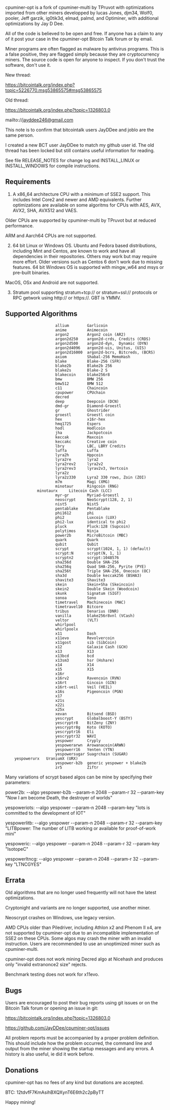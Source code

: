 cpuminer-opt is a fork of cpuminer-multi by TPruvot with optimizations
imported from other miners developped by lucas Jones, djm34, Wolf0, pooler,
Jeff garzik, ig0tik3d, elmad, palmd, and Optiminer, with additional
optimizations by Jay D Dee.

All of the code is believed to be open and free. If anyone has a
claim to any of it post your case in the cpuminer-opt Bitcoin Talk forum
or by email.

Miner programs are often flagged as malware by antivirus programs. This is
a false positive, they are flagged simply because they are cryptocurrency 
miners. The source code is open for anyone to inspect. If you don't trust 
the software, don't use it.


New thread:

https://bitcointalk.org/index.php?topic=5226770.msg53865575#msg53865575

Old thread:

https://bitcointalk.org/index.php?topic=1326803.0

mailto://jayddee246@gmail.com

This note is to confirm that bitcointalk users JayDDee and joblo are the
same person.

I created a new BCT user JayDDee to match my github user id.
The old thread has been locked but still contains useful information for
reading.

See file RELEASE_NOTES for change log and INSTALL_LINUX or INSTALL_WINDOWS
for compile instructions.

Requirements
------------

1. A x86_64 architecture CPU with a minimum of SSE2 support. This includes
Intel Core2 and newer and AMD equivalents. Further optimizations are available
on some algoritms for CPUs with AES, AVX, AVX2, SHA, AVX512 and VAES.

Older CPUs are supported by cpuminer-multi by TPruvot but at reduced
performance.

ARM and Aarch64 CPUs are not supported.

2. 64 bit Linux or Windows OS. Ubuntu and Fedora based distributions,
including Mint and Centos, are known to work and have all dependencies
in their repositories. Others may work but may require more effort. Older
versions such as Centos 6 don't work due to missing features. 
64 bit Windows OS is supported with mingw_w64 and msys or pre-built binaries.

MacOS, OSx and Android are not supported.

3. Stratum pool supporting stratum+tcp:// or stratum+ssl:// protocols or
RPC getwork using http:// or https://.
GBT is YMMV.

Supported Algorithms
--------------------

                          allium        Garlicoin
                          anime         Animecoin
                          argon2        Argon2 coin (AR2)
                          argon2d250    argon2d-crds, Credits (CRDS)
                          argon2d500    argon2d-dyn,  Dynamic (DYN)
                          argon2d4096   argon2d-uis, Unitus, (UIS)
                          argon2d16000  argon2d-bcrs, Bitcreds, (BCRS)
                          axiom         Shabal-256 MemoHash
                          blake         Blake-256 (SFR)
                          blake2b       Blake2b 256
                          blake2s       Blake-2 S
                          blakecoin     blake256r8
                          bmw           BMW 256
                          bmw512        BMW 512 
                          c11           Chaincoin
                          cpupower      CPUchain
                          decred
                          deep          Deepcoin (DCN)
                          dmd-gr        Diamond-Groestl
                          gr       	    Ghostrider
                          groestl       Groestl coin
                          hex           x16r-hex
                          hmq1725       Espers
                          hodl          Hodlcoin
                          jha           Jackpotcoin
                          keccak        Maxcoin
                          keccakc       Creative coin
                          lbry          LBC, LBRY Credits
                          luffa         Luffa
                          lyra2h        Hppcoin
                          lyra2re       lyra2
                          lyra2rev2     lyra2v2
                          lyra2rev3     lyrav2v3, Vertcoin
                          lyra2z        
                          lyra2z330     Lyra2 330 rows, Zoin (ZOI)
                          m7m           Magi (XMG)
                          minotaur      Ringcoin (RNG)
			      minotaurx     Litecoin Cash (LCC)
                          myr-gr        Myriad-Groestl
                          neoscrypt     NeoScrypt(128, 2, 1)
                          nist5         Nist5
                          pentablake    Pentablake
                          phi1612       phi
                          phi2          Luxcoin (LUX)
                          phi2-lux      identical to phi2
                          pluck         Pluck:128 (Supcoin)
                          polytimos     Ninja
                          power2b       MicroBitcoin (MBC)
                          quark         Quark
                          qubit         Qubit
                          scrypt        scrypt(1024, 1, 1) (default)
                          scrypt:N      scrypt(N, 1, 1)
                          scryptn2      scrypt:1048576
                          sha256d       Double SHA-256
                          sha256q       Quad SHA-256, Pyrite (PYE)
                          sha256t       Triple SHA-256, Onecoin (OC)
                          sha3d         Double keccak256 (BSHA3)
                          shavite3      Shavite3
                          skein         Skein+Sha (Skeincoin)
                          skein2        Double Skein (Woodcoin)
                          skunk         Signatum (SIGT)
                          sonoa         Sono
                          timetravel    Machinecoin (MAC)
                          timetravel10  Bitcore
                          tribus        Denarius (DNR)
                          vanilla       blake256r8vnl (VCash)
                          veltor        (VLT)
                          whirlpool
                          whirlpoolx
                          x11           Dash
                          x11evo        Revolvercoin
                          x11gost       sib (SibCoin)
                          x12           Galaxie Cash (GCH)
                          x13           X13
                          x13bcd        bcd
                          x13sm3        hsr (Hshare)
                          x14           X14
                          x15           X15
                          x16r          
                          x16rv2        Ravencoin (RVN)
                          x16rt         Gincoin (GIN)
                          x16rt-veil    Veil (VEIL)
                          x16s          Pigeoncoin (PGN)
                          x17
                          x21s
                          x22i
                          x25x
                          xevan         Bitsend (BSD)
                          yescrypt      Globalboost-Y (BSTY)
                          yescryptr8    BitZeny (ZNY)
                          yescryptr8g   Koto (KOTO)
                          yescryptr16   Eli
                          yescryptr32   WAVI
                          yespower      Cryply
                          yespowerarwn  Arowanacoin(ARWN)
                          yespowerr16   Yenten (YTN)
                          yespowersugar Suagrchain (SUGAR)
		yespowerurx   UraniumX (URX)
                          yespower-b2b  generic yespower + blake2b
                          zr5           Ziftr

Many variations of scrypt based algos can be mine by specifying their
parameters:

power2b: --algo yespower-b2b --param-n 2048 --param-r 32 --param-key "Now I am become Death, the destroyer of worlds"

yespoweriots: --algo yespower --param-n 2048 --param-key "Iots is committed to the development of IOT"

yespowerlitb: --algo yespower --param-n 2048 --param-r 32 --param-key "LITBpower: The number of LITB working or available for proof-of-work mini"

yespoweric: --algo yespower --param-n 2048 --param-r 32 --param-key "IsotopeC" 


yespowerltncg: --algo yespower --param-n 2048 --param-r 32 --param-key "LTNCGYES"

Errata
------

Old algorithms that are no longer used frequently will not have the latest
optimizations.

Cryptonight and variants are no longer supported, use another miner.

Neoscrypt crashes on Windows, use legacy version.

AMD CPUs older than Piledriver, including Athlon x2 and Phenom II x4, are not
supported by cpuminer-opt due to an incompatible implementation of SSE2 on
these CPUs. Some algos may crash the miner with an invalid instruction.
Users are recommended to use an unoptimized miner such as cpuminer-multi.

cpuminer-opt does not work mining Decred algo at Nicehash and produces
only "invalid extranonce2 size" rejects.

Benchmark testing does not work for x11evo.

Bugs
----

Users are encouraged to post their bug reports using git issues or on the
Bitcoin Talk forum or opening an issue in git:

https://bitcointalk.org/index.php?topic=1326803.0

https://github.com/JayDDee/cpuminer-opt/issues

All problem reports must be accompanied by a proper problem definition.
This should include how the problem occurred, the command line and
output from the miner showing the startup messages and any errors.
A history is also useful, ie did it work before.

Donations
---------

cpuminer-opt has no fees of any kind but donations are accepted.

 BTC: 12tdvfF7KmAsihBXQXynT6E6th2c2pByTT

Happy mining!

